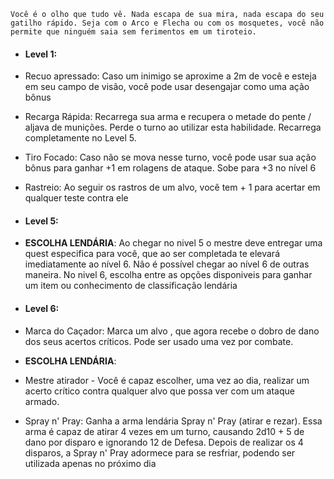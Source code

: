 ```
Você é o olho que tudo vê. Nada escapa de sua mira, nada escapa do seu gatilho rápido. Seja com o Arco e Flecha ou com os mosquetes, você não permite que ninguém saia sem ferimentos em um tiroteio.
```

- #### Level 1:

- Recuo apressado: Caso um inimigo se aproxime a 2m de você e esteja em seu campo de visão, você pode usar desengajar como uma ação bônus
- Recarga Rápida: Recarrega sua arma e recupera o metade do pente / aljava de munições. Perde o turno ao utilizar esta habilidade. Recarrega completamente no Level 5.
- Tiro Focado: Caso não se mova nesse turno, você pode usar sua ação bônus para ganhar +1 em rolagens de ataque. Sobe para +3 no nível 6
- Rastreio: Ao seguir os rastros de um alvo, você tem + 1 para acertar em qualquer teste contra ele 

- #### Level 5: 
- **ESCOLHA LENDÁRIA**: Ao chegar no nivel 5 o mestre deve entregar uma quest especifica para você, que ao ser completada te elevará imediatamente ao nível 6. Não é possível chegar ao nível 6 de outras maneira. No nivel 6, escolha entre as opções disponiveis para ganhar um item ou conhecimento de classificação lendária 

- #### Level 6:

	
-  Marca do Caçador: Marca um alvo , que agora recebe o dobro de dano dos seus acertos críticos. Pode ser usado uma vez por combate.
- **ESCOLHA LENDÁRIA**:
- Mestre atirador - Você é capaz escolher, uma vez ao dia, realizar um acerto crítico contra qualquer alvo que possa ver com um ataque armado.
- Spray n' Pray: Ganha a arma lendária Spray n' Pray (atirar e rezar). Essa arma é capaz de atirar 4 vezes em um turno, causando 2d10 + 5 de dano por disparo e ignorando 12 de Defesa. Depois de realizar os 4 disparos, a Spray n' Pray adormece para se resfriar, podendo ser utilizada apenas no próximo dia 
